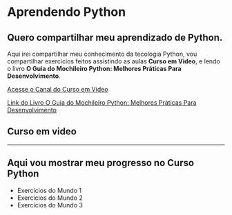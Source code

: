 # Aprendendo Python
Quero compartilhar meu aprendizado de Python.
---
Aqui irei compartilhar meu conhecimento da tecologia Python, vou compartilhar exercícios feitos assistindo as aulas **Curso em Video**, e lendo o livro **O Guia do Mochileiro Python: Melhores Práticas Para Desenvolvimento**.

[Acesse o Canal do Curso em Video](https://www.youtube.com/@CursoemVideo)

[Link do Livro O Guia do Mochileiro Python: Melhores Práticas Para Desenvolvimento](https://www.amazon.com.br/Guia-Mochileiro-Python-Melhores-Desenvolvimento/dp/8575225413/ref=sr_1_1?adgrpid=98442391804&gclid=CjwKCAjw_MqgBhAGEiwAnYOAet35ClHmULbTaflBIHlhD7UL3uYRYT6gS_UN2RMwUvNohNFDSZMqQBoC9nkQAvD_BwE&hvadid=595815664075&hvdev=c&hvlocphy=9101521&hvnetw=g&hvqmt=e&hvrand=1932331235765578516&hvtargid=kwd-540220409927&hydadcr=5730_13215237&keywords=guia+do+mochileiro+python&qid=1678975915&s=books&sr=1-1)

## Curso em video
---
Aqui vou mostrar meu progresso no Curso Python
---
* Exercícios do Mundo 1
* Exercícios do Mundo 2
* Exercícios do Mundo 3